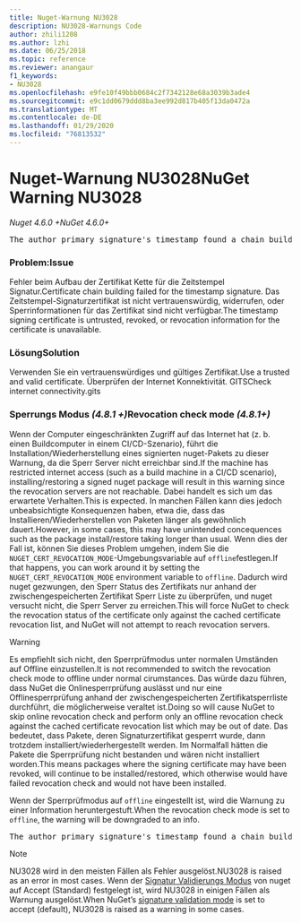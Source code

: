 ```yaml
---
title: Nuget-Warnung NU3028
description: NU3028-Warnungs Code
author: zhili1208
ms.author: lzhi
ms.date: 06/25/2018
ms.topic: reference
ms.reviewer: anangaur
f1_keywords:
- NU3028
ms.openlocfilehash: e9fe10f49bbb0684c2f7342128e68a3039b3ade4
ms.sourcegitcommit: e9c1dd0679ddd8ba3ee992d817b405f13da0472a
ms.translationtype: MT
ms.contentlocale: de-DE
ms.lasthandoff: 01/29/2020
ms.locfileid: "76813532"
---
```

# <a name="nuget-warning-nu3028"></a><span data-ttu-id="7d442-103">Nuget-Warnung NU3028</span><span class="sxs-lookup"><span data-stu-id="7d442-103">NuGet Warning NU3028</span></span>

<span data-ttu-id="7d442-104">*Nuget 4.6.0 +*</span><span class="sxs-lookup"><span data-stu-id="7d442-104">*NuGet 4.6.0+*</span></span>

<pre>The author primary signature's timestamp found a chain building issue: The revocation function was unable to check revocation because the revocation server could not be reached. For more information, visit https://aka.ms/certificateRevocationMode</pre>

### <a name="issue"></a><span data-ttu-id="7d442-105">Problem:</span><span class="sxs-lookup"><span data-stu-id="7d442-105">Issue</span></span>
<span data-ttu-id="7d442-106">Fehler beim Aufbau der Zertifikat Kette für die Zeitstempel Signatur.</span><span class="sxs-lookup"><span data-stu-id="7d442-106">Certificate chain building failed for the timestamp signature.</span></span> <span data-ttu-id="7d442-107">Das Zeitstempel-Signaturzertifikat ist nicht vertrauenswürdig, widerrufen, oder Sperrinformationen für das Zertifikat sind nicht verfügbar.</span><span class="sxs-lookup"><span data-stu-id="7d442-107">The timestamp signing certificate is untrusted, revoked, or revocation information for the certificate is unavailable.</span></span>

### <a name="solution"></a><span data-ttu-id="7d442-108">Lösung</span><span class="sxs-lookup"><span data-stu-id="7d442-108">Solution</span></span>
<span data-ttu-id="7d442-109">Verwenden Sie ein vertrauenswürdiges und gültiges Zertifikat.</span><span class="sxs-lookup"><span data-stu-id="7d442-109">Use a trusted and valid certificate.</span></span> <span data-ttu-id="7d442-110">Überprüfen der Internet Konnektivität. GITS</span><span class="sxs-lookup"><span data-stu-id="7d442-110">Check internet connectivity.gits</span></span>

### <a name="revocation-check-mode-481"></a><span data-ttu-id="7d442-111">Sperrungs Modus *(4.8.1 +)*</span><span class="sxs-lookup"><span data-stu-id="7d442-111">Revocation check mode *(4.8.1+)*</span></span>
<span data-ttu-id="7d442-112">Wenn der Computer eingeschränkten Zugriff auf das Internet hat (z. b. einen Buildcomputer in einem CI/CD-Szenario), führt die Installation/Wiederherstellung eines signierten nuget-Pakets zu dieser Warnung, da die Sperr Server nicht erreichbar sind.</span><span class="sxs-lookup"><span data-stu-id="7d442-112">If the machine has restricted internet access (such as a build machine in a CI/CD scenario), installing/restoring a signed nuget package will result in this warning since the revocation servers are not reachable.</span></span> <span data-ttu-id="7d442-113">Dabei handelt es sich um das erwartete Verhalten.</span><span class="sxs-lookup"><span data-stu-id="7d442-113">This is expected.</span></span>
<span data-ttu-id="7d442-114">In manchen Fällen kann dies jedoch unbeabsichtigte Konsequenzen haben, etwa die, dass das Installieren/Wiederherstellen von Paketen länger als gewöhnlich dauert.</span><span class="sxs-lookup"><span data-stu-id="7d442-114">However, in some cases, this may have unintended concequences such as the package install/restore taking longer than usual.</span></span> <span data-ttu-id="7d442-115">Wenn dies der Fall ist, können Sie dieses Problem umgehen, indem Sie die `NUGET_CERT_REVOCATION_MODE`-Umgebungsvariable auf `offline`festlegen.</span><span class="sxs-lookup"><span data-stu-id="7d442-115">If that happens, you can work around it by setting the `NUGET_CERT_REVOCATION_MODE` environment variable to `offline`.</span></span> <span data-ttu-id="7d442-116">Dadurch wird nuget gezwungen, den Sperr Status des Zertifikats nur anhand der zwischengespeicherten Zertifikat Sperr Liste zu überprüfen, und nuget versucht nicht, die Sperr Server zu erreichen.</span><span class="sxs-lookup"><span data-stu-id="7d442-116">This will force NuGet to check the revocation status of the certificate only against the cached certificate revocation list, and NuGet will not attempt to reach revocation servers.</span></span>

> [!Warning]
> <span data-ttu-id="7d442-117">Es empfiehlt sich nicht, den Sperrprüfmodus unter normalen Umständen auf Offline einzustellen.</span><span class="sxs-lookup"><span data-stu-id="7d442-117">It is not recommended to switch the revocation check mode to offline under normal cirumstances.</span></span> <span data-ttu-id="7d442-118">Das würde dazu führen, dass NuGet die Onlinesperrprüfung auslässt und nur eine Offlinesperrprüfung anhand der zwischengespeicherten Zertifikatsperrliste durchführt, die möglicherweise veraltet ist.</span><span class="sxs-lookup"><span data-stu-id="7d442-118">Doing so will cause NuGet to skip online revocation check and perform only an offline revocation check against the cached certificate revocation list which may be out of date.</span></span> <span data-ttu-id="7d442-119">Das bedeutet, dass Pakete, deren Signaturzertifikat gesperrt wurde, dann trotzdem installiert/wiederhergestellt werden. Im Normalfall hätten die Pakete die Sperrprüfung nicht bestanden und wären nicht installiert worden.</span><span class="sxs-lookup"><span data-stu-id="7d442-119">This means packages where the signing certificate may have been revoked, will continue to be installed/restored, which otherwise would have failed revocation check and would not have been installed.</span></span>

<span data-ttu-id="7d442-120">Wenn der Sperrprüfmodus auf `offline` eingestellt ist, wird die Warnung zu einer Information heruntergestuft.</span><span class="sxs-lookup"><span data-stu-id="7d442-120">When the revocation check mode is set to `offline`, the warning will be downgraded to an info.</span></span>

<pre>The author primary signature's timestamp found a chain building issue: The revocation function was unable to check revocation because the certificate is not available in the cached certificate revocation list and NUGET_CERT_REVOCATION_MODE environment variable has been set to offline. For more information, visit https://aka.ms/certificateRevocationMode.</pre>

> [!Note]
> <span data-ttu-id="7d442-121">NU3028 wird in den meisten Fällen als Fehler ausgelöst.</span><span class="sxs-lookup"><span data-stu-id="7d442-121">NU3028 is raised as an error in most cases.</span></span> <span data-ttu-id="7d442-122">Wenn der [Signatur Validierungs Modus](../../consume-packages/installing-signed-packages.md#configure-package-signature-requirements) von nuget auf Accept (Standard) festgelegt ist, wird NU3028 in einigen Fällen als Warnung ausgelöst.</span><span class="sxs-lookup"><span data-stu-id="7d442-122">When NuGet’s [signature validation mode](../../consume-packages/installing-signed-packages.md#configure-package-signature-requirements) is set to accept (default), NU3028 is raised as a warning in some cases.</span></span>
